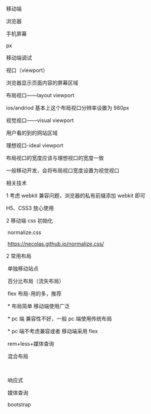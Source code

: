 移动端

浏览器

手机屏幕

px

移动端调试

视口（viewport）

浏览器显示页面内容的屏幕区域

布局视口——layout viewport

ios/andriod 基本上这个布局视口分辨率设置为 980px

视觉视口——visual viewport

用户看的到的网站区域

理想视口-ideal viewport

布局视口的宽度应该与理想视口的宽度一致

一般移动开发，会将布局视口宽度设置为视觉视口

相关技术

1 考虑 webkit 兼容问题，浏览器的私有前缀添加 webkit 即可

H5、CSS3 放心使用

2 移动端 css 初始化

​ normalize.css

​ https://necolas.github.io/normalize.css/

2 常用布局

​ 单独移动站点

​ 百分比布局（流失布局）

​ flex 布局-用的多，推荐

​ \* 布局简单 移动端使用广泛

​ \* pc 端 兼容性不好，一般 pc 端使用传统布局

​ \* pc 端不考虑兼容或者 移动端采用 flex

​ rem+less+媒体查询

​ 混合布局

​

​ 响应式

​ 媒体查询

​ bootstrap
